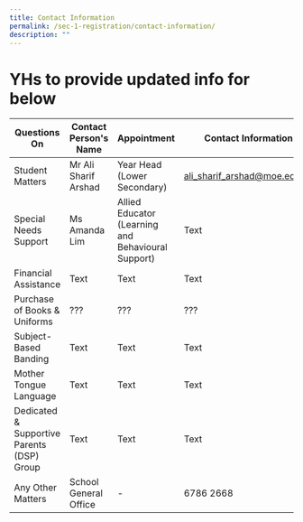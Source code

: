 ```yaml
---
title: Contact Information
permalink: /sec-1-registration/contact-information/
description: ""
---
```

# YHs to provide updated info for below


| Questions On | Contact Person's Name | Appointment | Contact Information |
| -------- | -------- | -------- | -------- |
| Student Matters    | Mr Ali Sharif Arshad     | Year Head<br>(Lower Secondary)     | [ali\_sharif\_arshad@moe.edu.sg](mailto:ali_sharif_arshad@moe.edu.sg)     |
| Special Needs Support     | Ms Amanda Lim     | Allied Educator<br>(Learning and Behavioural Support)     | Text     |
| Financial Assistance     | Text     | Text     | Text     |
| Purchase of Books & Uniforms     | ???     | ???     | ???     |
| Subject-Based Banding     | Text     | Text     | Text     |
| Mother Tongue Language     | Text     | Text     | Text     |
| Dedicated & Supportive Parents (DSP) Group     | Text     | Text     | Text     |
| Any Other Matters    | School General Office     | -     | 6786 2668   |
